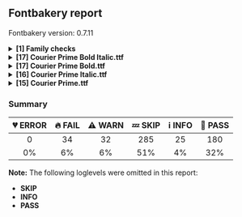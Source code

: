 ## Fontbakery report

Fontbakery version: 0.7.11

<details>
<summary><b>[1] Family checks</b></summary>
<details>
<summary>🔥 <b>FAIL:</b> Fonts have consistent underline thickness?</summary>

* [com.google.fonts/check/family/underline_thickness](https://font-bakery.readthedocs.io/en/latest/fontbakery/profiles/post.html#com.google.fonts/check/family/underline_thickness)
* 🔥 **FAIL** Thickness of the underline is not the same accross this family. In order to fix this, please make sure that the underlineThickness value is the same in the 'post' table of all of this family font files.
Detected underlineThickness values are:
	Courier Prime Bold Italic.ttf: 180
	Courier Prime Bold.ttf: 180
	Courier Prime Italic.ttf: 130
	Courier Prime.ttf: 130


</details>
<br>
</details>
<details>
<summary><b>[17] Courier Prime Bold Italic.ttf</b></summary>
<details>
<summary>🔥 <b>FAIL:</b> Checking file is named canonically.</summary>

* [com.google.fonts/check/canonical_filename](https://font-bakery.readthedocs.io/en/latest/fontbakery/profiles/googlefonts.html#com.google.fonts/check/canonical_filename)
* 🔥 **FAIL** Style name used in "Courier Prime Bold Italic.ttf" is not canonical. You should rebuild the font using any of the following style names: "Thin", "ExtraLight", "Light", "Regular", "Medium", "SemiBold", "Bold", "ExtraBold", "Black", "Thin Italic", "ExtraLight Italic", "Light Italic", "Italic", "Medium Italic", "SemiBold Italic", "Bold Italic", "ExtraBold Italic", "Black Italic". [code: bad-static-filename]

</details>
<details>
<summary>🔥 <b>FAIL:</b> Checking OS/2 fsType.</summary>

* [com.google.fonts/check/fstype](https://font-bakery.readthedocs.io/en/latest/fontbakery/profiles/googlefonts.html#com.google.fonts/check/fstype)
* 🔥 **FAIL** OS/2 fsType is a legacy DRM-related field.
In this font it is set to 8 meaning that:
The font may be embedded but must only be installed temporarily on other systems.

No such DRM restrictions can be enabled on the Google Fonts collection, so the fsType field must be set to zero (Installable Embedding) instead.
Fonts with this setting indicate that they may be embedded and permanently installed on the remote system by an application.

More detailed info is available at:
https://docs.microsoft.com/en-us/typography/opentype/spec/os2#fstype [code: drm]

</details>
<details>
<summary>🔥 <b>FAIL:</b> Check glyph coverage.</summary>

* [com.google.fonts/check/glyph_coverage](https://font-bakery.readthedocs.io/en/latest/fontbakery/profiles/googlefonts.html#com.google.fonts/check/glyph_coverage)
* 🔥 **FAIL** Missing required codepoints: 0x000D (CARRIAGE RETURN), 0x00B5 (MICRO SIGN) and 0x2215 (DIVISION SLASH) [code: missing-codepoints]

</details>
<details>
<summary>🔥 <b>FAIL:</b> Checking OS/2 usWeightClass.</summary>

* [com.google.fonts/check/usweightclass](https://font-bakery.readthedocs.io/en/latest/fontbakery/profiles/googlefonts.html#com.google.fonts/check/usweightclass)
* 🔥 **FAIL** OS/2 usWeightClass expected value for 'Regular' is 400 but this font has 700.
 GlyphsApp users should set a Custom Parameter for 'Axis Location' in each master to ensure that the information is accurately built into variable fonts. [code: bad-value]

</details>
<details>
<summary>🔥 <b>FAIL:</b> Copyright notices match canonical pattern in fonts</summary>

* [com.google.fonts/check/font_copyright](https://font-bakery.readthedocs.io/en/latest/fontbakery/profiles/googlefonts.html#com.google.fonts/check/font_copyright)
* 🔥 **FAIL** Name Table entry: Copyright notices should match a pattern similar to: "Copyright 2019 The Familyname Project Authors (git url)"
But instead we have got:
"Copyright (c) 2015 Quote-Unquote Apps." [code: bad-notice-format]
* 🔥 **FAIL** Name Table entry: Copyright notices should match a pattern similar to: "Copyright 2019 The Familyname Project Authors (git url)"
But instead we have got:
"Copyright (c) 2015 Quote-Unquote Apps." [code: bad-notice-format]

</details>
<details>
<summary>🔥 <b>FAIL:</b> Check name table: FONT_SUBFAMILY_NAME entries. </summary>

* [com.google.fonts/check/name/subfamilyname](https://font-bakery.readthedocs.io/en/latest/fontbakery/profiles/googlefonts.html#com.google.fonts/check/name/subfamilyname)
* 🔥 **FAIL** SUBFAMILY_NAME for Mac "Bold Italic" must be "Regular" [code: bad-familyname]
* 🔥 **FAIL** SUBFAMILY_NAME for Win "Bold Italic" must be "Regular" [code: bad-familyname]

</details>
<details>
<summary>🔥 <b>FAIL:</b> PPEM must be an integer on hinted fonts.</summary>

* [com.google.fonts/check/integer_ppem_if_hinted](https://font-bakery.readthedocs.io/en/latest/fontbakery/profiles/googlefonts.html#com.google.fonts/check/integer_ppem_if_hinted)
* 🔥 **FAIL** This is a hinted font, so it must have bit 3 set on the flags of the head table, so that PPEM values will be rounded into an integer value.

This can be accomplished by using the 'gftools fix-hinting' command.

# create virtualenvpython3 -m venv venv
# activate virtualenvsource venv/bin/activate
# install gftoolspip install git+https://www.github.com/googlefonts/tools [code: bad-flags]

</details>
<details>
<summary>🔥 <b>FAIL:</b> Checking OS/2 usWinAscent & usWinDescent.</summary>

* [com.google.fonts/check/family/win_ascent_and_descent](https://font-bakery.readthedocs.io/en/latest/fontbakery/profiles/universal.html#com.google.fonts/check/family/win_ascent_and_descent)
* 🔥 **FAIL** OS/2.usWinAscent value should be equal or greater than 1827, but got 1797 instead [code: ascent]

</details>
<details>
<summary>🔥 <b>FAIL:</b> Name table entries should not contain line-breaks.</summary>

* [com.google.fonts/check/name/line_breaks](https://font-bakery.readthedocs.io/en/latest/fontbakery/profiles/name.html#com.google.fonts/check/name/line_breaks)
* 🔥 **FAIL** Name entry LICENSE_DESCRIPTION on platform MACINTOSH contains a line-break. [code: line-break]
* 🔥 **FAIL** Name entry LICENSE_DESCRIPTION on platform WINDOWS contains a line-break. [code: line-break]

</details>
<details>
<summary>⚠ <b>WARN:</b> Checking OS/2 achVendID.</summary>

* [com.google.fonts/check/vendor_id](https://font-bakery.readthedocs.io/en/latest/fontbakery/profiles/googlefonts.html#com.google.fonts/check/vendor_id)
* ⚠ **WARN** OS/2 VendorID value 'QUQA' is not a known registered id. You should set it to your own 4 character code, and register that code with Microsoft at https://www.microsoft.com/typography/links/vendorlist.aspx [code: unknown]

</details>
<details>
<summary>⚠ <b>WARN:</b> Stricter unitsPerEm criteria for Google Fonts. </summary>

* [com.google.fonts/check/unitsperem_strict](https://font-bakery.readthedocs.io/en/latest/fontbakery/profiles/googlefonts.html#com.google.fonts/check/unitsperem_strict)
* ⚠ **WARN** Even though unitsPerEm (2048) in this font is reasonable. It is strongly advised to consider changing it to 2000, since it will likely improve the quality of Variable Fonts by avoiding excessive rounding of coordinates on interpolations. [code: legacy-value]

</details>
<details>
<summary>⚠ <b>WARN:</b> Check if each glyph has the recommended amount of contours.</summary>

* [com.google.fonts/check/contour_count](https://font-bakery.readthedocs.io/en/latest/fontbakery/profiles/googlefonts.html#com.google.fonts/check/contour_count)
* ⚠ **WARN** This check inspects the glyph outlines and detects the total number of contours in each of them. The expected values are infered from the typical ammounts of contours observed in a large collection of reference font families. The divergences listed below may simply indicate a significantly different design on some of your glyphs. On the other hand, some of these may flag actual bugs in the font such as glyphs mapped to an incorrect codepoint. Please consider reviewing the design and codepoint assignment of these to make sure they are correct.

The following glyphs do not have the recommended number of contours:

Glyph name: uni00AD	Contours detected: 0	Expected: 1
Glyph name: Dcroat	Contours detected: 3	Expected: 2
Glyph name: minute	Contours detected: 0	Expected: 1
Glyph name: second	Contours detected: 0	Expected: 2
Glyph name: summation	Contours detected: 3	Expected: 1 [code: contour-count]

</details>
<details>
<summary>⚠ <b>WARN:</b> Checking correctness of monospaced metadata.</summary>

* [com.google.fonts/check/monospace](https://font-bakery.readthedocs.io/en/latest/fontbakery/profiles/name.html#com.google.fonts/check/monospace)
* ⚠ **WARN** Font is monospaced but 5 glyphs (1.2165450121654502%) have a different width. You should check the widths of: ['fi', 'fl', 'uni00AD', 'minute', 'second'] [code: mono-outliers]

</details>
<details>
<summary>⚠ <b>WARN:</b> Name table strings must not contain the string 'Reserved Font Name'.</summary>

* [com.google.fonts/check/name/rfn](https://font-bakery.readthedocs.io/en/latest/fontbakery/profiles/name.html#com.google.fonts/check/name/rfn)
* ⚠ **WARN** Name table entry ("Copyright (c) 2015
Quote-Unquote Apps (http://quoteunquoteapps.com)
with Reserved Font Name Courier Prime.

This Font Software is licensed under the SIL Open Font License
Version 1.1. This license is copied below
and is also available with a FAQ at: http://scripts.sil.org/OFL


-----------------------------------------------------------
SIL OPEN FONT LICENSE Version 1.1 - 26 February 2007
-----------------------------------------------------------

PREAMBLE
The goals of the Open Font License (OFL) are to stimulate worldwide development of collaborative font projects
to support the font creation efforts of academic and linguistic communities
and to provide a free and open framework in which fonts may be shared and improved in partnership with others.

The OFL allows the licensed fonts to be used
studied
modified and redistributed freely as long as they are not sold by themselves. The fonts
including any derivative works
can be bundled
embedded
redistributed and/or sold with any software provided that any reserved names are not used by derivative works. The fonts and derivatives
however
cannot be released under any other type of license. The requirement for fonts to remain under this license does not apply to any document created using the fonts or their derivatives.

DEFINITIONS
"Font Software" refers to the set of files released by the Copyright Holder(s) under this license and clearly marked as such. This may include source files
build scripts and documentation.

"Reserved Font Name" refers to any names specified as such after the copyright statement(s).

"Original Version" refers to the collection of Font Software components as distributed by the Copyright Holder(s).

"Modified Version" refers to any derivative made by adding to
deleting
or substituting -- in part or in whole -- any of the components of the Original Version
by changing formats or by porting the Font Software to a new environment.

"Author" refers to any designer
engineer
programmer
technical writer or other person who contributed to the Font Software.

PERMISSION & CONDITIONS
Permission is hereby granted
free of charge
to any person obtaining a copy of the Font Software
to use
study
copy
merge
embed
modify
redistribute
and sell modified and unmodified copies of the Font Software
subject to the following conditions:

1) Neither the Font Software nor any of its individual components
in Original or Modified Versions
may be sold by itself.

2) Original or Modified Versions of the Font Software may be bundled
redistributed and/or sold with any software
provided that each copy contains the above copyright notice and this license. These can be included either as stand-alone text files
human-readable headers or in the appropriate machine-readable metadata fields within text or binary files as long as those fields can be easily viewed by the user.

3) No Modified Version of the Font Software may use the Reserved Font Name(s) unless explicit written permission is granted by the corresponding Copyright Holder. This restriction only applies to the primary font name as presented to the users.

4) The name(s) of the Copyright Holder(s) or the Author(s) of the Font Software shall not be used to promote
endorse or advertise any Modified Version
except to acknowledge the contribution(s) of the Copyright Holder(s) and the Author(s) or with their explicit written permission.

5) The Font Software
modified or unmodified
in part or in whole
must be distributed entirely under this license
and must not be distributed under any other license. The requirement for fonts to remain under this license does not apply to any document created using the Font Software.

TERMINATION
This license becomes null and void if any of the above conditions are not met.

DISCLAIMER
THE FONT SOFTWARE IS PROVIDED "AS IS"
WITHOUT WARRANTY OF ANY KIND
EXPRESS OR IMPLIED
INCLUDING BUT NOT LIMITED TO ANY WARRANTIES OF MERCHANTABILITY
FITNESS FOR A PARTICULAR PURPOSE AND NONINFRINGEMENT OF COPYRIGHT
PATENT
TRADEMARK
OR OTHER RIGHT. IN NO EVENT SHALL THE COPYRIGHT HOLDER BE LIABLE FOR ANY CLAIM
DAMAGES OR OTHER LIABILITY
INCLUDING ANY GENERAL
SPECIAL
INDIRECT
INCIDENTAL
OR CONSEQUENTIAL DAMAGES
WHETHER IN AN ACTION OF CONTRACT
TORT OR OTHERWISE
ARISING FROM
OUT OF THE USE OR INABILITY TO USE THE FONT SOFTWARE OR FROM OTHER DEALINGS IN THE FONT SOFTWARE.") contains "Reserved Font Name". This is an error except in a few specific rare cases. [code: rfn]
* ⚠ **WARN** Name table entry ("Copyright (c) 2015
Quote-Unquote Apps (http://quoteunquoteapps.com)
with Reserved Font Name Courier Prime.

This Font Software is licensed under the SIL Open Font License
Version 1.1. This license is copied below
and is also available with a FAQ at: http://scripts.sil.org/OFL


-----------------------------------------------------------
SIL OPEN FONT LICENSE Version 1.1 - 26 February 2007
-----------------------------------------------------------

PREAMBLE
The goals of the Open Font License (OFL) are to stimulate worldwide development of collaborative font projects
to support the font creation efforts of academic and linguistic communities
and to provide a free and open framework in which fonts may be shared and improved in partnership with others.

The OFL allows the licensed fonts to be used
studied
modified and redistributed freely as long as they are not sold by themselves. The fonts
including any derivative works
can be bundled
embedded
redistributed and/or sold with any software provided that any reserved names are not used by derivative works. The fonts and derivatives
however
cannot be released under any other type of license. The requirement for fonts to remain under this license does not apply to any document created using the fonts or their derivatives.

DEFINITIONS
"Font Software" refers to the set of files released by the Copyright Holder(s) under this license and clearly marked as such. This may include source files
build scripts and documentation.

"Reserved Font Name" refers to any names specified as such after the copyright statement(s).

"Original Version" refers to the collection of Font Software components as distributed by the Copyright Holder(s).

"Modified Version" refers to any derivative made by adding to
deleting
or substituting -- in part or in whole -- any of the components of the Original Version
by changing formats or by porting the Font Software to a new environment.

"Author" refers to any designer
engineer
programmer
technical writer or other person who contributed to the Font Software.

PERMISSION & CONDITIONS
Permission is hereby granted
free of charge
to any person obtaining a copy of the Font Software
to use
study
copy
merge
embed
modify
redistribute
and sell modified and unmodified copies of the Font Software
subject to the following conditions:

1) Neither the Font Software nor any of its individual components
in Original or Modified Versions
may be sold by itself.

2) Original or Modified Versions of the Font Software may be bundled
redistributed and/or sold with any software
provided that each copy contains the above copyright notice and this license. These can be included either as stand-alone text files
human-readable headers or in the appropriate machine-readable metadata fields within text or binary files as long as those fields can be easily viewed by the user.

3) No Modified Version of the Font Software may use the Reserved Font Name(s) unless explicit written permission is granted by the corresponding Copyright Holder. This restriction only applies to the primary font name as presented to the users.

4) The name(s) of the Copyright Holder(s) or the Author(s) of the Font Software shall not be used to promote
endorse or advertise any Modified Version
except to acknowledge the contribution(s) of the Copyright Holder(s) and the Author(s) or with their explicit written permission.

5) The Font Software
modified or unmodified
in part or in whole
must be distributed entirely under this license
and must not be distributed under any other license. The requirement for fonts to remain under this license does not apply to any document created using the Font Software.

TERMINATION
This license becomes null and void if any of the above conditions are not met.

DISCLAIMER
THE FONT SOFTWARE IS PROVIDED "AS IS"
WITHOUT WARRANTY OF ANY KIND
EXPRESS OR IMPLIED
INCLUDING BUT NOT LIMITED TO ANY WARRANTIES OF MERCHANTABILITY
FITNESS FOR A PARTICULAR PURPOSE AND NONINFRINGEMENT OF COPYRIGHT
PATENT
TRADEMARK
OR OTHER RIGHT. IN NO EVENT SHALL THE COPYRIGHT HOLDER BE LIABLE FOR ANY CLAIM
DAMAGES OR OTHER LIABILITY
INCLUDING ANY GENERAL
SPECIAL
INDIRECT
INCIDENTAL
OR CONSEQUENTIAL DAMAGES
WHETHER IN AN ACTION OF CONTRACT
TORT OR OTHERWISE
ARISING FROM
OUT OF THE USE OR INABILITY TO USE THE FONT SOFTWARE OR FROM OTHER DEALINGS IN THE FONT SOFTWARE.") contains "Reserved Font Name". This is an error except in a few specific rare cases. [code: rfn]

</details>
<details>
<summary>⚠ <b>WARN:</b> Checking Vertical Metric Linegaps.</summary>

* [com.google.fonts/check/linegaps](https://font-bakery.readthedocs.io/en/latest/fontbakery/profiles/hhea.html#com.google.fonts/check/linegaps)
* ⚠ **WARN** OS/2 sTypoLineGap is not equal to 0. [code: OS/2]

</details>
<details>
<summary>⚠ <b>WARN:</b> Monospace font has hhea.advanceWidthMax equal to each glyph's advanceWidth?</summary>

* [com.google.fonts/check/monospace_max_advancewidth](https://font-bakery.readthedocs.io/en/latest/fontbakery/profiles/hhea.html#com.google.fonts/check/monospace_max_advancewidth)
* ⚠ **WARN** This seems to be a monospaced font, so advanceWidth value should be the same across all glyphs, but 99.27% of them have a different value: space, A, Aacute, Abreve, Acircumflex, Adieresis, Agrave, Amacron, Aogonek, Aring and 398 more. [code: should-be-monospaced]
* ⚠ **WARN** Double-width and/or zero-width glyphs were detected. These glyphs should be set to the same width as all others and then add GPOS single pos lookups that zeros/doubles the widths as needed: uni00AD [code: variable-monospaced]

</details>
<details>
<summary>⚠ <b>WARN:</b> Does GPOS table have kerning information?</summary>

* [com.google.fonts/check/gpos_kerning_info](https://font-bakery.readthedocs.io/en/latest/fontbakery/profiles/gpos.html#com.google.fonts/check/gpos_kerning_info)
* ⚠ **WARN** GPOS table lacks kerning information. [code: lacks-kern-info]

</details>
<br>
</details>
<details>
<summary><b>[17] Courier Prime Bold.ttf</b></summary>
<details>
<summary>🔥 <b>FAIL:</b> Checking file is named canonically.</summary>

* [com.google.fonts/check/canonical_filename](https://font-bakery.readthedocs.io/en/latest/fontbakery/profiles/googlefonts.html#com.google.fonts/check/canonical_filename)
* 🔥 **FAIL** Style name used in "Courier Prime Bold.ttf" is not canonical. You should rebuild the font using any of the following style names: "Thin", "ExtraLight", "Light", "Regular", "Medium", "SemiBold", "Bold", "ExtraBold", "Black", "Thin Italic", "ExtraLight Italic", "Light Italic", "Italic", "Medium Italic", "SemiBold Italic", "Bold Italic", "ExtraBold Italic", "Black Italic". [code: bad-static-filename]

</details>
<details>
<summary>🔥 <b>FAIL:</b> Checking OS/2 fsType.</summary>

* [com.google.fonts/check/fstype](https://font-bakery.readthedocs.io/en/latest/fontbakery/profiles/googlefonts.html#com.google.fonts/check/fstype)
* 🔥 **FAIL** OS/2 fsType is a legacy DRM-related field.
In this font it is set to 8 meaning that:
The font may be embedded but must only be installed temporarily on other systems.

No such DRM restrictions can be enabled on the Google Fonts collection, so the fsType field must be set to zero (Installable Embedding) instead.
Fonts with this setting indicate that they may be embedded and permanently installed on the remote system by an application.

More detailed info is available at:
https://docs.microsoft.com/en-us/typography/opentype/spec/os2#fstype [code: drm]

</details>
<details>
<summary>🔥 <b>FAIL:</b> Check glyph coverage.</summary>

* [com.google.fonts/check/glyph_coverage](https://font-bakery.readthedocs.io/en/latest/fontbakery/profiles/googlefonts.html#com.google.fonts/check/glyph_coverage)
* 🔥 **FAIL** Missing required codepoints: 0x000D (CARRIAGE RETURN), 0x00B5 (MICRO SIGN) and 0x2215 (DIVISION SLASH) [code: missing-codepoints]

</details>
<details>
<summary>🔥 <b>FAIL:</b> Checking OS/2 usWeightClass.</summary>

* [com.google.fonts/check/usweightclass](https://font-bakery.readthedocs.io/en/latest/fontbakery/profiles/googlefonts.html#com.google.fonts/check/usweightclass)
* 🔥 **FAIL** OS/2 usWeightClass expected value for 'Regular' is 400 but this font has 700.
 GlyphsApp users should set a Custom Parameter for 'Axis Location' in each master to ensure that the information is accurately built into variable fonts. [code: bad-value]

</details>
<details>
<summary>🔥 <b>FAIL:</b> Copyright notices match canonical pattern in fonts</summary>

* [com.google.fonts/check/font_copyright](https://font-bakery.readthedocs.io/en/latest/fontbakery/profiles/googlefonts.html#com.google.fonts/check/font_copyright)
* 🔥 **FAIL** Name Table entry: Copyright notices should match a pattern similar to: "Copyright 2019 The Familyname Project Authors (git url)"
But instead we have got:
"Copyright (c) 2015 Quote-Unquote Apps." [code: bad-notice-format]
* 🔥 **FAIL** Name Table entry: Copyright notices should match a pattern similar to: "Copyright 2019 The Familyname Project Authors (git url)"
But instead we have got:
"Copyright (c) 2015 Quote-Unquote Apps." [code: bad-notice-format]

</details>
<details>
<summary>🔥 <b>FAIL:</b> Check name table: FONT_SUBFAMILY_NAME entries. </summary>

* [com.google.fonts/check/name/subfamilyname](https://font-bakery.readthedocs.io/en/latest/fontbakery/profiles/googlefonts.html#com.google.fonts/check/name/subfamilyname)
* 🔥 **FAIL** SUBFAMILY_NAME for Mac "Bold" must be "Regular" [code: bad-familyname]
* 🔥 **FAIL** SUBFAMILY_NAME for Win "Bold" must be "Regular" [code: bad-familyname]

</details>
<details>
<summary>🔥 <b>FAIL:</b> PPEM must be an integer on hinted fonts.</summary>

* [com.google.fonts/check/integer_ppem_if_hinted](https://font-bakery.readthedocs.io/en/latest/fontbakery/profiles/googlefonts.html#com.google.fonts/check/integer_ppem_if_hinted)
* 🔥 **FAIL** This is a hinted font, so it must have bit 3 set on the flags of the head table, so that PPEM values will be rounded into an integer value.

This can be accomplished by using the 'gftools fix-hinting' command.

# create virtualenvpython3 -m venv venv
# activate virtualenvsource venv/bin/activate
# install gftoolspip install git+https://www.github.com/googlefonts/tools [code: bad-flags]

</details>
<details>
<summary>🔥 <b>FAIL:</b> Checking OS/2 usWinAscent & usWinDescent.</summary>

* [com.google.fonts/check/family/win_ascent_and_descent](https://font-bakery.readthedocs.io/en/latest/fontbakery/profiles/universal.html#com.google.fonts/check/family/win_ascent_and_descent)
* 🔥 **FAIL** OS/2.usWinAscent value should be equal or greater than 1827, but got 1797 instead [code: ascent]

</details>
<details>
<summary>🔥 <b>FAIL:</b> Name table entries should not contain line-breaks.</summary>

* [com.google.fonts/check/name/line_breaks](https://font-bakery.readthedocs.io/en/latest/fontbakery/profiles/name.html#com.google.fonts/check/name/line_breaks)
* 🔥 **FAIL** Name entry LICENSE_DESCRIPTION on platform MACINTOSH contains a line-break. [code: line-break]
* 🔥 **FAIL** Name entry LICENSE_DESCRIPTION on platform WINDOWS contains a line-break. [code: line-break]

</details>
<details>
<summary>⚠ <b>WARN:</b> Checking OS/2 achVendID.</summary>

* [com.google.fonts/check/vendor_id](https://font-bakery.readthedocs.io/en/latest/fontbakery/profiles/googlefonts.html#com.google.fonts/check/vendor_id)
* ⚠ **WARN** OS/2 VendorID value 'QUQA' is not a known registered id. You should set it to your own 4 character code, and register that code with Microsoft at https://www.microsoft.com/typography/links/vendorlist.aspx [code: unknown]

</details>
<details>
<summary>⚠ <b>WARN:</b> Stricter unitsPerEm criteria for Google Fonts. </summary>

* [com.google.fonts/check/unitsperem_strict](https://font-bakery.readthedocs.io/en/latest/fontbakery/profiles/googlefonts.html#com.google.fonts/check/unitsperem_strict)
* ⚠ **WARN** Even though unitsPerEm (2048) in this font is reasonable. It is strongly advised to consider changing it to 2000, since it will likely improve the quality of Variable Fonts by avoiding excessive rounding of coordinates on interpolations. [code: legacy-value]

</details>
<details>
<summary>⚠ <b>WARN:</b> Check if each glyph has the recommended amount of contours.</summary>

* [com.google.fonts/check/contour_count](https://font-bakery.readthedocs.io/en/latest/fontbakery/profiles/googlefonts.html#com.google.fonts/check/contour_count)
* ⚠ **WARN** This check inspects the glyph outlines and detects the total number of contours in each of them. The expected values are infered from the typical ammounts of contours observed in a large collection of reference font families. The divergences listed below may simply indicate a significantly different design on some of your glyphs. On the other hand, some of these may flag actual bugs in the font such as glyphs mapped to an incorrect codepoint. Please consider reviewing the design and codepoint assignment of these to make sure they are correct.

The following glyphs do not have the recommended number of contours:

Glyph name: uni00AD	Contours detected: 0	Expected: 1
Glyph name: Dcroat	Contours detected: 3	Expected: 2
Glyph name: summation	Contours detected: 3	Expected: 1 [code: contour-count]

</details>
<details>
<summary>⚠ <b>WARN:</b> Checking correctness of monospaced metadata.</summary>

* [com.google.fonts/check/monospace](https://font-bakery.readthedocs.io/en/latest/fontbakery/profiles/name.html#com.google.fonts/check/monospace)
* ⚠ **WARN** Font is monospaced but 3 glyphs (0.7299270072992701%) have a different width. You should check the widths of: ['fi', 'fl', 'uni00AD'] [code: mono-outliers]

</details>
<details>
<summary>⚠ <b>WARN:</b> Name table strings must not contain the string 'Reserved Font Name'.</summary>

* [com.google.fonts/check/name/rfn](https://font-bakery.readthedocs.io/en/latest/fontbakery/profiles/name.html#com.google.fonts/check/name/rfn)
* ⚠ **WARN** Name table entry ("Copyright (c) 2015
Quote-Unquote Apps (http://quoteunquoteapps.com)
with Reserved Font Name Courier Prime.

This Font Software is licensed under the SIL Open Font License
Version 1.1. This license is copied below
and is also available with a FAQ at: http://scripts.sil.org/OFL


-----------------------------------------------------------
SIL OPEN FONT LICENSE Version 1.1 - 26 February 2007
-----------------------------------------------------------

PREAMBLE
The goals of the Open Font License (OFL) are to stimulate worldwide development of collaborative font projects
to support the font creation efforts of academic and linguistic communities
and to provide a free and open framework in which fonts may be shared and improved in partnership with others.

The OFL allows the licensed fonts to be used
studied
modified and redistributed freely as long as they are not sold by themselves. The fonts
including any derivative works
can be bundled
embedded
redistributed and/or sold with any software provided that any reserved names are not used by derivative works. The fonts and derivatives
however
cannot be released under any other type of license. The requirement for fonts to remain under this license does not apply to any document created using the fonts or their derivatives.

DEFINITIONS
"Font Software" refers to the set of files released by the Copyright Holder(s) under this license and clearly marked as such. This may include source files
build scripts and documentation.

"Reserved Font Name" refers to any names specified as such after the copyright statement(s).

"Original Version" refers to the collection of Font Software components as distributed by the Copyright Holder(s).

"Modified Version" refers to any derivative made by adding to
deleting
or substituting -- in part or in whole -- any of the components of the Original Version
by changing formats or by porting the Font Software to a new environment.

"Author" refers to any designer
engineer
programmer
technical writer or other person who contributed to the Font Software.

PERMISSION & CONDITIONS
Permission is hereby granted
free of charge
to any person obtaining a copy of the Font Software
to use
study
copy
merge
embed
modify
redistribute
and sell modified and unmodified copies of the Font Software
subject to the following conditions:

1) Neither the Font Software nor any of its individual components
in Original or Modified Versions
may be sold by itself.

2) Original or Modified Versions of the Font Software may be bundled
redistributed and/or sold with any software
provided that each copy contains the above copyright notice and this license. These can be included either as stand-alone text files
human-readable headers or in the appropriate machine-readable metadata fields within text or binary files as long as those fields can be easily viewed by the user.

3) No Modified Version of the Font Software may use the Reserved Font Name(s) unless explicit written permission is granted by the corresponding Copyright Holder. This restriction only applies to the primary font name as presented to the users.

4) The name(s) of the Copyright Holder(s) or the Author(s) of the Font Software shall not be used to promote
endorse or advertise any Modified Version
except to acknowledge the contribution(s) of the Copyright Holder(s) and the Author(s) or with their explicit written permission.

5) The Font Software
modified or unmodified
in part or in whole
must be distributed entirely under this license
and must not be distributed under any other license. The requirement for fonts to remain under this license does not apply to any document created using the Font Software.

TERMINATION
This license becomes null and void if any of the above conditions are not met.

DISCLAIMER
THE FONT SOFTWARE IS PROVIDED "AS IS"
WITHOUT WARRANTY OF ANY KIND
EXPRESS OR IMPLIED
INCLUDING BUT NOT LIMITED TO ANY WARRANTIES OF MERCHANTABILITY
FITNESS FOR A PARTICULAR PURPOSE AND NONINFRINGEMENT OF COPYRIGHT
PATENT
TRADEMARK
OR OTHER RIGHT. IN NO EVENT SHALL THE COPYRIGHT HOLDER BE LIABLE FOR ANY CLAIM
DAMAGES OR OTHER LIABILITY
INCLUDING ANY GENERAL
SPECIAL
INDIRECT
INCIDENTAL
OR CONSEQUENTIAL DAMAGES
WHETHER IN AN ACTION OF CONTRACT
TORT OR OTHERWISE
ARISING FROM
OUT OF THE USE OR INABILITY TO USE THE FONT SOFTWARE OR FROM OTHER DEALINGS IN THE FONT SOFTWARE.") contains "Reserved Font Name". This is an error except in a few specific rare cases. [code: rfn]
* ⚠ **WARN** Name table entry ("Copyright (c) 2015
Quote-Unquote Apps (http://quoteunquoteapps.com)
with Reserved Font Name Courier Prime.

This Font Software is licensed under the SIL Open Font License
Version 1.1. This license is copied below
and is also available with a FAQ at: http://scripts.sil.org/OFL


-----------------------------------------------------------
SIL OPEN FONT LICENSE Version 1.1 - 26 February 2007
-----------------------------------------------------------

PREAMBLE
The goals of the Open Font License (OFL) are to stimulate worldwide development of collaborative font projects
to support the font creation efforts of academic and linguistic communities
and to provide a free and open framework in which fonts may be shared and improved in partnership with others.

The OFL allows the licensed fonts to be used
studied
modified and redistributed freely as long as they are not sold by themselves. The fonts
including any derivative works
can be bundled
embedded
redistributed and/or sold with any software provided that any reserved names are not used by derivative works. The fonts and derivatives
however
cannot be released under any other type of license. The requirement for fonts to remain under this license does not apply to any document created using the fonts or their derivatives.

DEFINITIONS
"Font Software" refers to the set of files released by the Copyright Holder(s) under this license and clearly marked as such. This may include source files
build scripts and documentation.

"Reserved Font Name" refers to any names specified as such after the copyright statement(s).

"Original Version" refers to the collection of Font Software components as distributed by the Copyright Holder(s).

"Modified Version" refers to any derivative made by adding to
deleting
or substituting -- in part or in whole -- any of the components of the Original Version
by changing formats or by porting the Font Software to a new environment.

"Author" refers to any designer
engineer
programmer
technical writer or other person who contributed to the Font Software.

PERMISSION & CONDITIONS
Permission is hereby granted
free of charge
to any person obtaining a copy of the Font Software
to use
study
copy
merge
embed
modify
redistribute
and sell modified and unmodified copies of the Font Software
subject to the following conditions:

1) Neither the Font Software nor any of its individual components
in Original or Modified Versions
may be sold by itself.

2) Original or Modified Versions of the Font Software may be bundled
redistributed and/or sold with any software
provided that each copy contains the above copyright notice and this license. These can be included either as stand-alone text files
human-readable headers or in the appropriate machine-readable metadata fields within text or binary files as long as those fields can be easily viewed by the user.

3) No Modified Version of the Font Software may use the Reserved Font Name(s) unless explicit written permission is granted by the corresponding Copyright Holder. This restriction only applies to the primary font name as presented to the users.

4) The name(s) of the Copyright Holder(s) or the Author(s) of the Font Software shall not be used to promote
endorse or advertise any Modified Version
except to acknowledge the contribution(s) of the Copyright Holder(s) and the Author(s) or with their explicit written permission.

5) The Font Software
modified or unmodified
in part or in whole
must be distributed entirely under this license
and must not be distributed under any other license. The requirement for fonts to remain under this license does not apply to any document created using the Font Software.

TERMINATION
This license becomes null and void if any of the above conditions are not met.

DISCLAIMER
THE FONT SOFTWARE IS PROVIDED "AS IS"
WITHOUT WARRANTY OF ANY KIND
EXPRESS OR IMPLIED
INCLUDING BUT NOT LIMITED TO ANY WARRANTIES OF MERCHANTABILITY
FITNESS FOR A PARTICULAR PURPOSE AND NONINFRINGEMENT OF COPYRIGHT
PATENT
TRADEMARK
OR OTHER RIGHT. IN NO EVENT SHALL THE COPYRIGHT HOLDER BE LIABLE FOR ANY CLAIM
DAMAGES OR OTHER LIABILITY
INCLUDING ANY GENERAL
SPECIAL
INDIRECT
INCIDENTAL
OR CONSEQUENTIAL DAMAGES
WHETHER IN AN ACTION OF CONTRACT
TORT OR OTHERWISE
ARISING FROM
OUT OF THE USE OR INABILITY TO USE THE FONT SOFTWARE OR FROM OTHER DEALINGS IN THE FONT SOFTWARE.") contains "Reserved Font Name". This is an error except in a few specific rare cases. [code: rfn]

</details>
<details>
<summary>⚠ <b>WARN:</b> Checking Vertical Metric Linegaps.</summary>

* [com.google.fonts/check/linegaps](https://font-bakery.readthedocs.io/en/latest/fontbakery/profiles/hhea.html#com.google.fonts/check/linegaps)
* ⚠ **WARN** OS/2 sTypoLineGap is not equal to 0. [code: OS/2]

</details>
<details>
<summary>⚠ <b>WARN:</b> Monospace font has hhea.advanceWidthMax equal to each glyph's advanceWidth?</summary>

* [com.google.fonts/check/monospace_max_advancewidth](https://font-bakery.readthedocs.io/en/latest/fontbakery/profiles/hhea.html#com.google.fonts/check/monospace_max_advancewidth)
* ⚠ **WARN** This seems to be a monospaced font, so advanceWidth value should be the same across all glyphs, but 99.27% of them have a different value: space, A, Aacute, Abreve, Acircumflex, Adieresis, Agrave, Amacron, Aogonek, Aring and 398 more. [code: should-be-monospaced]
* ⚠ **WARN** Double-width and/or zero-width glyphs were detected. These glyphs should be set to the same width as all others and then add GPOS single pos lookups that zeros/doubles the widths as needed: uni00AD [code: variable-monospaced]

</details>
<details>
<summary>⚠ <b>WARN:</b> Does GPOS table have kerning information?</summary>

* [com.google.fonts/check/gpos_kerning_info](https://font-bakery.readthedocs.io/en/latest/fontbakery/profiles/gpos.html#com.google.fonts/check/gpos_kerning_info)
* ⚠ **WARN** GPOS table lacks kerning information. [code: lacks-kern-info]

</details>
<br>
</details>
<details>
<summary><b>[16] Courier Prime Italic.ttf</b></summary>
<details>
<summary>🔥 <b>FAIL:</b> Checking file is named canonically.</summary>

* [com.google.fonts/check/canonical_filename](https://font-bakery.readthedocs.io/en/latest/fontbakery/profiles/googlefonts.html#com.google.fonts/check/canonical_filename)
* 🔥 **FAIL** Style name used in "Courier Prime Italic.ttf" is not canonical. You should rebuild the font using any of the following style names: "Thin", "ExtraLight", "Light", "Regular", "Medium", "SemiBold", "Bold", "ExtraBold", "Black", "Thin Italic", "ExtraLight Italic", "Light Italic", "Italic", "Medium Italic", "SemiBold Italic", "Bold Italic", "ExtraBold Italic", "Black Italic". [code: bad-static-filename]

</details>
<details>
<summary>🔥 <b>FAIL:</b> Checking OS/2 fsType.</summary>

* [com.google.fonts/check/fstype](https://font-bakery.readthedocs.io/en/latest/fontbakery/profiles/googlefonts.html#com.google.fonts/check/fstype)
* 🔥 **FAIL** OS/2 fsType is a legacy DRM-related field.
In this font it is set to 8 meaning that:
The font may be embedded but must only be installed temporarily on other systems.

No such DRM restrictions can be enabled on the Google Fonts collection, so the fsType field must be set to zero (Installable Embedding) instead.
Fonts with this setting indicate that they may be embedded and permanently installed on the remote system by an application.

More detailed info is available at:
https://docs.microsoft.com/en-us/typography/opentype/spec/os2#fstype [code: drm]

</details>
<details>
<summary>🔥 <b>FAIL:</b> Check glyph coverage.</summary>

* [com.google.fonts/check/glyph_coverage](https://font-bakery.readthedocs.io/en/latest/fontbakery/profiles/googlefonts.html#com.google.fonts/check/glyph_coverage)
* 🔥 **FAIL** Missing required codepoints: 0x000D (CARRIAGE RETURN), 0x00B5 (MICRO SIGN) and 0x2215 (DIVISION SLASH) [code: missing-codepoints]

</details>
<details>
<summary>🔥 <b>FAIL:</b> Copyright notices match canonical pattern in fonts</summary>

* [com.google.fonts/check/font_copyright](https://font-bakery.readthedocs.io/en/latest/fontbakery/profiles/googlefonts.html#com.google.fonts/check/font_copyright)
* 🔥 **FAIL** Name Table entry: Copyright notices should match a pattern similar to: "Copyright 2019 The Familyname Project Authors (git url)"
But instead we have got:
"Copyright (c) 2015 Quote-Unquote Apps." [code: bad-notice-format]
* 🔥 **FAIL** Name Table entry: Copyright notices should match a pattern similar to: "Copyright 2019 The Familyname Project Authors (git url)"
But instead we have got:
"Copyright (c) 2015 Quote-Unquote Apps." [code: bad-notice-format]

</details>
<details>
<summary>🔥 <b>FAIL:</b> Check name table: FONT_SUBFAMILY_NAME entries. </summary>

* [com.google.fonts/check/name/subfamilyname](https://font-bakery.readthedocs.io/en/latest/fontbakery/profiles/googlefonts.html#com.google.fonts/check/name/subfamilyname)
* 🔥 **FAIL** SUBFAMILY_NAME for Mac "Italic" must be "Regular" [code: bad-familyname]
* 🔥 **FAIL** SUBFAMILY_NAME for Win "Italic" must be "Regular" [code: bad-familyname]

</details>
<details>
<summary>🔥 <b>FAIL:</b> PPEM must be an integer on hinted fonts.</summary>

* [com.google.fonts/check/integer_ppem_if_hinted](https://font-bakery.readthedocs.io/en/latest/fontbakery/profiles/googlefonts.html#com.google.fonts/check/integer_ppem_if_hinted)
* 🔥 **FAIL** This is a hinted font, so it must have bit 3 set on the flags of the head table, so that PPEM values will be rounded into an integer value.

This can be accomplished by using the 'gftools fix-hinting' command.

# create virtualenvpython3 -m venv venv
# activate virtualenvsource venv/bin/activate
# install gftoolspip install git+https://www.github.com/googlefonts/tools [code: bad-flags]

</details>
<details>
<summary>🔥 <b>FAIL:</b> Checking OS/2 usWinAscent & usWinDescent.</summary>

* [com.google.fonts/check/family/win_ascent_and_descent](https://font-bakery.readthedocs.io/en/latest/fontbakery/profiles/universal.html#com.google.fonts/check/family/win_ascent_and_descent)
* 🔥 **FAIL** OS/2.usWinAscent value should be equal or greater than 1827, but got 1797 instead [code: ascent]

</details>
<details>
<summary>🔥 <b>FAIL:</b> Name table entries should not contain line-breaks.</summary>

* [com.google.fonts/check/name/line_breaks](https://font-bakery.readthedocs.io/en/latest/fontbakery/profiles/name.html#com.google.fonts/check/name/line_breaks)
* 🔥 **FAIL** Name entry LICENSE_DESCRIPTION on platform MACINTOSH contains a line-break. [code: line-break]
* 🔥 **FAIL** Name entry LICENSE_DESCRIPTION on platform WINDOWS contains a line-break. [code: line-break]

</details>
<details>
<summary>⚠ <b>WARN:</b> Checking OS/2 achVendID.</summary>

* [com.google.fonts/check/vendor_id](https://font-bakery.readthedocs.io/en/latest/fontbakery/profiles/googlefonts.html#com.google.fonts/check/vendor_id)
* ⚠ **WARN** OS/2 VendorID value 'QUQA' is not a known registered id. You should set it to your own 4 character code, and register that code with Microsoft at https://www.microsoft.com/typography/links/vendorlist.aspx [code: unknown]

</details>
<details>
<summary>⚠ <b>WARN:</b> Stricter unitsPerEm criteria for Google Fonts. </summary>

* [com.google.fonts/check/unitsperem_strict](https://font-bakery.readthedocs.io/en/latest/fontbakery/profiles/googlefonts.html#com.google.fonts/check/unitsperem_strict)
* ⚠ **WARN** Even though unitsPerEm (2048) in this font is reasonable. It is strongly advised to consider changing it to 2000, since it will likely improve the quality of Variable Fonts by avoiding excessive rounding of coordinates on interpolations. [code: legacy-value]

</details>
<details>
<summary>⚠ <b>WARN:</b> Check if each glyph has the recommended amount of contours.</summary>

* [com.google.fonts/check/contour_count](https://font-bakery.readthedocs.io/en/latest/fontbakery/profiles/googlefonts.html#com.google.fonts/check/contour_count)
* ⚠ **WARN** This check inspects the glyph outlines and detects the total number of contours in each of them. The expected values are infered from the typical ammounts of contours observed in a large collection of reference font families. The divergences listed below may simply indicate a significantly different design on some of your glyphs. On the other hand, some of these may flag actual bugs in the font such as glyphs mapped to an incorrect codepoint. Please consider reviewing the design and codepoint assignment of these to make sure they are correct.

The following glyphs do not have the recommended number of contours:

Glyph name: uni00AD	Contours detected: 0	Expected: 1
Glyph name: Dcroat	Contours detected: 3	Expected: 2
Glyph name: minute	Contours detected: 0	Expected: 1
Glyph name: second	Contours detected: 0	Expected: 2
Glyph name: summation	Contours detected: 3	Expected: 1 [code: contour-count]

</details>
<details>
<summary>⚠ <b>WARN:</b> Checking correctness of monospaced metadata.</summary>

* [com.google.fonts/check/monospace](https://font-bakery.readthedocs.io/en/latest/fontbakery/profiles/name.html#com.google.fonts/check/monospace)
* ⚠ **WARN** Font is monospaced but 5 glyphs (1.2165450121654502%) have a different width. You should check the widths of: ['fi', 'fl', 'uni00AD', 'minute', 'second'] [code: mono-outliers]

</details>
<details>
<summary>⚠ <b>WARN:</b> Name table strings must not contain the string 'Reserved Font Name'.</summary>

* [com.google.fonts/check/name/rfn](https://font-bakery.readthedocs.io/en/latest/fontbakery/profiles/name.html#com.google.fonts/check/name/rfn)
* ⚠ **WARN** Name table entry ("Copyright (c) 2015
Quote-Unquote Apps (http://quoteunquoteapps.com)
with Reserved Font Name Courier Prime.

This Font Software is licensed under the SIL Open Font License
Version 1.1. This license is copied below
and is also available with a FAQ at: http://scripts.sil.org/OFL


-----------------------------------------------------------
SIL OPEN FONT LICENSE Version 1.1 - 26 February 2007
-----------------------------------------------------------

PREAMBLE
The goals of the Open Font License (OFL) are to stimulate worldwide development of collaborative font projects
to support the font creation efforts of academic and linguistic communities
and to provide a free and open framework in which fonts may be shared and improved in partnership with others.

The OFL allows the licensed fonts to be used
studied
modified and redistributed freely as long as they are not sold by themselves. The fonts
including any derivative works
can be bundled
embedded
redistributed and/or sold with any software provided that any reserved names are not used by derivative works. The fonts and derivatives
however
cannot be released under any other type of license. The requirement for fonts to remain under this license does not apply to any document created using the fonts or their derivatives.

DEFINITIONS
"Font Software" refers to the set of files released by the Copyright Holder(s) under this license and clearly marked as such. This may include source files
build scripts and documentation.

"Reserved Font Name" refers to any names specified as such after the copyright statement(s).

"Original Version" refers to the collection of Font Software components as distributed by the Copyright Holder(s).

"Modified Version" refers to any derivative made by adding to
deleting
or substituting -- in part or in whole -- any of the components of the Original Version
by changing formats or by porting the Font Software to a new environment.

"Author" refers to any designer
engineer
programmer
technical writer or other person who contributed to the Font Software.

PERMISSION & CONDITIONS
Permission is hereby granted
free of charge
to any person obtaining a copy of the Font Software
to use
study
copy
merge
embed
modify
redistribute
and sell modified and unmodified copies of the Font Software
subject to the following conditions:

1) Neither the Font Software nor any of its individual components
in Original or Modified Versions
may be sold by itself.

2) Original or Modified Versions of the Font Software may be bundled
redistributed and/or sold with any software
provided that each copy contains the above copyright notice and this license. These can be included either as stand-alone text files
human-readable headers or in the appropriate machine-readable metadata fields within text or binary files as long as those fields can be easily viewed by the user.

3) No Modified Version of the Font Software may use the Reserved Font Name(s) unless explicit written permission is granted by the corresponding Copyright Holder. This restriction only applies to the primary font name as presented to the users.

4) The name(s) of the Copyright Holder(s) or the Author(s) of the Font Software shall not be used to promote
endorse or advertise any Modified Version
except to acknowledge the contribution(s) of the Copyright Holder(s) and the Author(s) or with their explicit written permission.

5) The Font Software
modified or unmodified
in part or in whole
must be distributed entirely under this license
and must not be distributed under any other license. The requirement for fonts to remain under this license does not apply to any document created using the Font Software.

TERMINATION
This license becomes null and void if any of the above conditions are not met.

DISCLAIMER
THE FONT SOFTWARE IS PROVIDED "AS IS"
WITHOUT WARRANTY OF ANY KIND
EXPRESS OR IMPLIED
INCLUDING BUT NOT LIMITED TO ANY WARRANTIES OF MERCHANTABILITY
FITNESS FOR A PARTICULAR PURPOSE AND NONINFRINGEMENT OF COPYRIGHT
PATENT
TRADEMARK
OR OTHER RIGHT. IN NO EVENT SHALL THE COPYRIGHT HOLDER BE LIABLE FOR ANY CLAIM
DAMAGES OR OTHER LIABILITY
INCLUDING ANY GENERAL
SPECIAL
INDIRECT
INCIDENTAL
OR CONSEQUENTIAL DAMAGES
WHETHER IN AN ACTION OF CONTRACT
TORT OR OTHERWISE
ARISING FROM
OUT OF THE USE OR INABILITY TO USE THE FONT SOFTWARE OR FROM OTHER DEALINGS IN THE FONT SOFTWARE.") contains "Reserved Font Name". This is an error except in a few specific rare cases. [code: rfn]
* ⚠ **WARN** Name table entry ("Copyright (c) 2015
Quote-Unquote Apps (http://quoteunquoteapps.com)
with Reserved Font Name Courier Prime.

This Font Software is licensed under the SIL Open Font License
Version 1.1. This license is copied below
and is also available with a FAQ at: http://scripts.sil.org/OFL


-----------------------------------------------------------
SIL OPEN FONT LICENSE Version 1.1 - 26 February 2007
-----------------------------------------------------------

PREAMBLE
The goals of the Open Font License (OFL) are to stimulate worldwide development of collaborative font projects
to support the font creation efforts of academic and linguistic communities
and to provide a free and open framework in which fonts may be shared and improved in partnership with others.

The OFL allows the licensed fonts to be used
studied
modified and redistributed freely as long as they are not sold by themselves. The fonts
including any derivative works
can be bundled
embedded
redistributed and/or sold with any software provided that any reserved names are not used by derivative works. The fonts and derivatives
however
cannot be released under any other type of license. The requirement for fonts to remain under this license does not apply to any document created using the fonts or their derivatives.

DEFINITIONS
"Font Software" refers to the set of files released by the Copyright Holder(s) under this license and clearly marked as such. This may include source files
build scripts and documentation.

"Reserved Font Name" refers to any names specified as such after the copyright statement(s).

"Original Version" refers to the collection of Font Software components as distributed by the Copyright Holder(s).

"Modified Version" refers to any derivative made by adding to
deleting
or substituting -- in part or in whole -- any of the components of the Original Version
by changing formats or by porting the Font Software to a new environment.

"Author" refers to any designer
engineer
programmer
technical writer or other person who contributed to the Font Software.

PERMISSION & CONDITIONS
Permission is hereby granted
free of charge
to any person obtaining a copy of the Font Software
to use
study
copy
merge
embed
modify
redistribute
and sell modified and unmodified copies of the Font Software
subject to the following conditions:

1) Neither the Font Software nor any of its individual components
in Original or Modified Versions
may be sold by itself.

2) Original or Modified Versions of the Font Software may be bundled
redistributed and/or sold with any software
provided that each copy contains the above copyright notice and this license. These can be included either as stand-alone text files
human-readable headers or in the appropriate machine-readable metadata fields within text or binary files as long as those fields can be easily viewed by the user.

3) No Modified Version of the Font Software may use the Reserved Font Name(s) unless explicit written permission is granted by the corresponding Copyright Holder. This restriction only applies to the primary font name as presented to the users.

4) The name(s) of the Copyright Holder(s) or the Author(s) of the Font Software shall not be used to promote
endorse or advertise any Modified Version
except to acknowledge the contribution(s) of the Copyright Holder(s) and the Author(s) or with their explicit written permission.

5) The Font Software
modified or unmodified
in part or in whole
must be distributed entirely under this license
and must not be distributed under any other license. The requirement for fonts to remain under this license does not apply to any document created using the Font Software.

TERMINATION
This license becomes null and void if any of the above conditions are not met.

DISCLAIMER
THE FONT SOFTWARE IS PROVIDED "AS IS"
WITHOUT WARRANTY OF ANY KIND
EXPRESS OR IMPLIED
INCLUDING BUT NOT LIMITED TO ANY WARRANTIES OF MERCHANTABILITY
FITNESS FOR A PARTICULAR PURPOSE AND NONINFRINGEMENT OF COPYRIGHT
PATENT
TRADEMARK
OR OTHER RIGHT. IN NO EVENT SHALL THE COPYRIGHT HOLDER BE LIABLE FOR ANY CLAIM
DAMAGES OR OTHER LIABILITY
INCLUDING ANY GENERAL
SPECIAL
INDIRECT
INCIDENTAL
OR CONSEQUENTIAL DAMAGES
WHETHER IN AN ACTION OF CONTRACT
TORT OR OTHERWISE
ARISING FROM
OUT OF THE USE OR INABILITY TO USE THE FONT SOFTWARE OR FROM OTHER DEALINGS IN THE FONT SOFTWARE.") contains "Reserved Font Name". This is an error except in a few specific rare cases. [code: rfn]

</details>
<details>
<summary>⚠ <b>WARN:</b> Checking Vertical Metric Linegaps.</summary>

* [com.google.fonts/check/linegaps](https://font-bakery.readthedocs.io/en/latest/fontbakery/profiles/hhea.html#com.google.fonts/check/linegaps)
* ⚠ **WARN** OS/2 sTypoLineGap is not equal to 0. [code: OS/2]

</details>
<details>
<summary>⚠ <b>WARN:</b> Monospace font has hhea.advanceWidthMax equal to each glyph's advanceWidth?</summary>

* [com.google.fonts/check/monospace_max_advancewidth](https://font-bakery.readthedocs.io/en/latest/fontbakery/profiles/hhea.html#com.google.fonts/check/monospace_max_advancewidth)
* ⚠ **WARN** This seems to be a monospaced font, so advanceWidth value should be the same across all glyphs, but 99.27% of them have a different value: space, A, Aacute, Abreve, Acircumflex, Adieresis, Agrave, Amacron, Aogonek, Aring and 398 more. [code: should-be-monospaced]
* ⚠ **WARN** Double-width and/or zero-width glyphs were detected. These glyphs should be set to the same width as all others and then add GPOS single pos lookups that zeros/doubles the widths as needed: uni00AD [code: variable-monospaced]

</details>
<details>
<summary>⚠ <b>WARN:</b> Does GPOS table have kerning information?</summary>

* [com.google.fonts/check/gpos_kerning_info](https://font-bakery.readthedocs.io/en/latest/fontbakery/profiles/gpos.html#com.google.fonts/check/gpos_kerning_info)
* ⚠ **WARN** GPOS table lacks kerning information. [code: lacks-kern-info]

</details>
<br>
</details>
<details>
<summary><b>[15] Courier Prime.ttf</b></summary>
<details>
<summary>🔥 <b>FAIL:</b> Checking file is named canonically.</summary>

* [com.google.fonts/check/canonical_filename](https://font-bakery.readthedocs.io/en/latest/fontbakery/profiles/googlefonts.html#com.google.fonts/check/canonical_filename)
* 🔥 **FAIL** Style name used in "Courier Prime.ttf" is not canonical. You should rebuild the font using any of the following style names: "Thin", "ExtraLight", "Light", "Regular", "Medium", "SemiBold", "Bold", "ExtraBold", "Black", "Thin Italic", "ExtraLight Italic", "Light Italic", "Italic", "Medium Italic", "SemiBold Italic", "Bold Italic", "ExtraBold Italic", "Black Italic". [code: bad-static-filename]

</details>
<details>
<summary>🔥 <b>FAIL:</b> Checking OS/2 fsType.</summary>

* [com.google.fonts/check/fstype](https://font-bakery.readthedocs.io/en/latest/fontbakery/profiles/googlefonts.html#com.google.fonts/check/fstype)
* 🔥 **FAIL** OS/2 fsType is a legacy DRM-related field.
In this font it is set to 8 meaning that:
The font may be embedded but must only be installed temporarily on other systems.

No such DRM restrictions can be enabled on the Google Fonts collection, so the fsType field must be set to zero (Installable Embedding) instead.
Fonts with this setting indicate that they may be embedded and permanently installed on the remote system by an application.

More detailed info is available at:
https://docs.microsoft.com/en-us/typography/opentype/spec/os2#fstype [code: drm]

</details>
<details>
<summary>🔥 <b>FAIL:</b> Check glyph coverage.</summary>

* [com.google.fonts/check/glyph_coverage](https://font-bakery.readthedocs.io/en/latest/fontbakery/profiles/googlefonts.html#com.google.fonts/check/glyph_coverage)
* 🔥 **FAIL** Missing required codepoints: 0x000D (CARRIAGE RETURN), 0x00B5 (MICRO SIGN) and 0x2215 (DIVISION SLASH) [code: missing-codepoints]

</details>
<details>
<summary>🔥 <b>FAIL:</b> Copyright notices match canonical pattern in fonts</summary>

* [com.google.fonts/check/font_copyright](https://font-bakery.readthedocs.io/en/latest/fontbakery/profiles/googlefonts.html#com.google.fonts/check/font_copyright)
* 🔥 **FAIL** Name Table entry: Copyright notices should match a pattern similar to: "Copyright 2019 The Familyname Project Authors (git url)"
But instead we have got:
"Copyright (c) 2015 Quote-Unquote Apps." [code: bad-notice-format]
* 🔥 **FAIL** Name Table entry: Copyright notices should match a pattern similar to: "Copyright 2019 The Familyname Project Authors (git url)"
But instead we have got:
"Copyright (c) 2015 Quote-Unquote Apps." [code: bad-notice-format]

</details>
<details>
<summary>🔥 <b>FAIL:</b> PPEM must be an integer on hinted fonts.</summary>

* [com.google.fonts/check/integer_ppem_if_hinted](https://font-bakery.readthedocs.io/en/latest/fontbakery/profiles/googlefonts.html#com.google.fonts/check/integer_ppem_if_hinted)
* 🔥 **FAIL** This is a hinted font, so it must have bit 3 set on the flags of the head table, so that PPEM values will be rounded into an integer value.

This can be accomplished by using the 'gftools fix-hinting' command.

# create virtualenvpython3 -m venv venv
# activate virtualenvsource venv/bin/activate
# install gftoolspip install git+https://www.github.com/googlefonts/tools [code: bad-flags]

</details>
<details>
<summary>🔥 <b>FAIL:</b> Checking OS/2 usWinAscent & usWinDescent.</summary>

* [com.google.fonts/check/family/win_ascent_and_descent](https://font-bakery.readthedocs.io/en/latest/fontbakery/profiles/universal.html#com.google.fonts/check/family/win_ascent_and_descent)
* 🔥 **FAIL** OS/2.usWinAscent value should be equal or greater than 1827, but got 1797 instead [code: ascent]

</details>
<details>
<summary>🔥 <b>FAIL:</b> Name table entries should not contain line-breaks.</summary>

* [com.google.fonts/check/name/line_breaks](https://font-bakery.readthedocs.io/en/latest/fontbakery/profiles/name.html#com.google.fonts/check/name/line_breaks)
* 🔥 **FAIL** Name entry LICENSE_DESCRIPTION on platform MACINTOSH contains a line-break. [code: line-break]
* 🔥 **FAIL** Name entry LICENSE_DESCRIPTION on platform WINDOWS contains a line-break. [code: line-break]

</details>
<details>
<summary>⚠ <b>WARN:</b> Checking OS/2 achVendID.</summary>

* [com.google.fonts/check/vendor_id](https://font-bakery.readthedocs.io/en/latest/fontbakery/profiles/googlefonts.html#com.google.fonts/check/vendor_id)
* ⚠ **WARN** OS/2 VendorID value 'QUQA' is not a known registered id. You should set it to your own 4 character code, and register that code with Microsoft at https://www.microsoft.com/typography/links/vendorlist.aspx [code: unknown]

</details>
<details>
<summary>⚠ <b>WARN:</b> Stricter unitsPerEm criteria for Google Fonts. </summary>

* [com.google.fonts/check/unitsperem_strict](https://font-bakery.readthedocs.io/en/latest/fontbakery/profiles/googlefonts.html#com.google.fonts/check/unitsperem_strict)
* ⚠ **WARN** Even though unitsPerEm (2048) in this font is reasonable. It is strongly advised to consider changing it to 2000, since it will likely improve the quality of Variable Fonts by avoiding excessive rounding of coordinates on interpolations. [code: legacy-value]

</details>
<details>
<summary>⚠ <b>WARN:</b> Check if each glyph has the recommended amount of contours.</summary>

* [com.google.fonts/check/contour_count](https://font-bakery.readthedocs.io/en/latest/fontbakery/profiles/googlefonts.html#com.google.fonts/check/contour_count)
* ⚠ **WARN** This check inspects the glyph outlines and detects the total number of contours in each of them. The expected values are infered from the typical ammounts of contours observed in a large collection of reference font families. The divergences listed below may simply indicate a significantly different design on some of your glyphs. On the other hand, some of these may flag actual bugs in the font such as glyphs mapped to an incorrect codepoint. Please consider reviewing the design and codepoint assignment of these to make sure they are correct.

The following glyphs do not have the recommended number of contours:

Glyph name: uni00AD	Contours detected: 0	Expected: 1
Glyph name: Dcroat	Contours detected: 3	Expected: 2
Glyph name: summation	Contours detected: 3	Expected: 1 [code: contour-count]

</details>
<details>
<summary>⚠ <b>WARN:</b> Checking correctness of monospaced metadata.</summary>

* [com.google.fonts/check/monospace](https://font-bakery.readthedocs.io/en/latest/fontbakery/profiles/name.html#com.google.fonts/check/monospace)
* ⚠ **WARN** Font is monospaced but 3 glyphs (0.7299270072992701%) have a different width. You should check the widths of: ['fi', 'fl', 'uni00AD'] [code: mono-outliers]

</details>
<details>
<summary>⚠ <b>WARN:</b> Name table strings must not contain the string 'Reserved Font Name'.</summary>

* [com.google.fonts/check/name/rfn](https://font-bakery.readthedocs.io/en/latest/fontbakery/profiles/name.html#com.google.fonts/check/name/rfn)
* ⚠ **WARN** Name table entry ("Copyright (c) 2015
Quote-Unquote Apps (http://quoteunquoteapps.com)
with Reserved Font Name Courier Prime.

This Font Software is licensed under the SIL Open Font License
Version 1.1. This license is copied below
and is also available with a FAQ at: http://scripts.sil.org/OFL


-----------------------------------------------------------
SIL OPEN FONT LICENSE Version 1.1 - 26 February 2007
-----------------------------------------------------------

PREAMBLE
The goals of the Open Font License (OFL) are to stimulate worldwide development of collaborative font projects
to support the font creation efforts of academic and linguistic communities
and to provide a free and open framework in which fonts may be shared and improved in partnership with others.

The OFL allows the licensed fonts to be used
studied
modified and redistributed freely as long as they are not sold by themselves. The fonts
including any derivative works
can be bundled
embedded
redistributed and/or sold with any software provided that any reserved names are not used by derivative works. The fonts and derivatives
however
cannot be released under any other type of license. The requirement for fonts to remain under this license does not apply to any document created using the fonts or their derivatives.

DEFINITIONS
"Font Software" refers to the set of files released by the Copyright Holder(s) under this license and clearly marked as such. This may include source files
build scripts and documentation.

"Reserved Font Name" refers to any names specified as such after the copyright statement(s).

"Original Version" refers to the collection of Font Software components as distributed by the Copyright Holder(s).

"Modified Version" refers to any derivative made by adding to
deleting
or substituting -- in part or in whole -- any of the components of the Original Version
by changing formats or by porting the Font Software to a new environment.

"Author" refers to any designer
engineer
programmer
technical writer or other person who contributed to the Font Software.

PERMISSION & CONDITIONS
Permission is hereby granted
free of charge
to any person obtaining a copy of the Font Software
to use
study
copy
merge
embed
modify
redistribute
and sell modified and unmodified copies of the Font Software
subject to the following conditions:

1) Neither the Font Software nor any of its individual components
in Original or Modified Versions
may be sold by itself.

2) Original or Modified Versions of the Font Software may be bundled
redistributed and/or sold with any software
provided that each copy contains the above copyright notice and this license. These can be included either as stand-alone text files
human-readable headers or in the appropriate machine-readable metadata fields within text or binary files as long as those fields can be easily viewed by the user.

3) No Modified Version of the Font Software may use the Reserved Font Name(s) unless explicit written permission is granted by the corresponding Copyright Holder. This restriction only applies to the primary font name as presented to the users.

4) The name(s) of the Copyright Holder(s) or the Author(s) of the Font Software shall not be used to promote
endorse or advertise any Modified Version
except to acknowledge the contribution(s) of the Copyright Holder(s) and the Author(s) or with their explicit written permission.

5) The Font Software
modified or unmodified
in part or in whole
must be distributed entirely under this license
and must not be distributed under any other license. The requirement for fonts to remain under this license does not apply to any document created using the Font Software.

TERMINATION
This license becomes null and void if any of the above conditions are not met.

DISCLAIMER
THE FONT SOFTWARE IS PROVIDED "AS IS"
WITHOUT WARRANTY OF ANY KIND
EXPRESS OR IMPLIED
INCLUDING BUT NOT LIMITED TO ANY WARRANTIES OF MERCHANTABILITY
FITNESS FOR A PARTICULAR PURPOSE AND NONINFRINGEMENT OF COPYRIGHT
PATENT
TRADEMARK
OR OTHER RIGHT. IN NO EVENT SHALL THE COPYRIGHT HOLDER BE LIABLE FOR ANY CLAIM
DAMAGES OR OTHER LIABILITY
INCLUDING ANY GENERAL
SPECIAL
INDIRECT
INCIDENTAL
OR CONSEQUENTIAL DAMAGES
WHETHER IN AN ACTION OF CONTRACT
TORT OR OTHERWISE
ARISING FROM
OUT OF THE USE OR INABILITY TO USE THE FONT SOFTWARE OR FROM OTHER DEALINGS IN THE FONT SOFTWARE.") contains "Reserved Font Name". This is an error except in a few specific rare cases. [code: rfn]
* ⚠ **WARN** Name table entry ("Copyright (c) 2015
Quote-Unquote Apps (http://quoteunquoteapps.com)
with Reserved Font Name Courier Prime.

This Font Software is licensed under the SIL Open Font License
Version 1.1. This license is copied below
and is also available with a FAQ at: http://scripts.sil.org/OFL


-----------------------------------------------------------
SIL OPEN FONT LICENSE Version 1.1 - 26 February 2007
-----------------------------------------------------------

PREAMBLE
The goals of the Open Font License (OFL) are to stimulate worldwide development of collaborative font projects
to support the font creation efforts of academic and linguistic communities
and to provide a free and open framework in which fonts may be shared and improved in partnership with others.

The OFL allows the licensed fonts to be used
studied
modified and redistributed freely as long as they are not sold by themselves. The fonts
including any derivative works
can be bundled
embedded
redistributed and/or sold with any software provided that any reserved names are not used by derivative works. The fonts and derivatives
however
cannot be released under any other type of license. The requirement for fonts to remain under this license does not apply to any document created using the fonts or their derivatives.

DEFINITIONS
"Font Software" refers to the set of files released by the Copyright Holder(s) under this license and clearly marked as such. This may include source files
build scripts and documentation.

"Reserved Font Name" refers to any names specified as such after the copyright statement(s).

"Original Version" refers to the collection of Font Software components as distributed by the Copyright Holder(s).

"Modified Version" refers to any derivative made by adding to
deleting
or substituting -- in part or in whole -- any of the components of the Original Version
by changing formats or by porting the Font Software to a new environment.

"Author" refers to any designer
engineer
programmer
technical writer or other person who contributed to the Font Software.

PERMISSION & CONDITIONS
Permission is hereby granted
free of charge
to any person obtaining a copy of the Font Software
to use
study
copy
merge
embed
modify
redistribute
and sell modified and unmodified copies of the Font Software
subject to the following conditions:

1) Neither the Font Software nor any of its individual components
in Original or Modified Versions
may be sold by itself.

2) Original or Modified Versions of the Font Software may be bundled
redistributed and/or sold with any software
provided that each copy contains the above copyright notice and this license. These can be included either as stand-alone text files
human-readable headers or in the appropriate machine-readable metadata fields within text or binary files as long as those fields can be easily viewed by the user.

3) No Modified Version of the Font Software may use the Reserved Font Name(s) unless explicit written permission is granted by the corresponding Copyright Holder. This restriction only applies to the primary font name as presented to the users.

4) The name(s) of the Copyright Holder(s) or the Author(s) of the Font Software shall not be used to promote
endorse or advertise any Modified Version
except to acknowledge the contribution(s) of the Copyright Holder(s) and the Author(s) or with their explicit written permission.

5) The Font Software
modified or unmodified
in part or in whole
must be distributed entirely under this license
and must not be distributed under any other license. The requirement for fonts to remain under this license does not apply to any document created using the Font Software.

TERMINATION
This license becomes null and void if any of the above conditions are not met.

DISCLAIMER
THE FONT SOFTWARE IS PROVIDED "AS IS"
WITHOUT WARRANTY OF ANY KIND
EXPRESS OR IMPLIED
INCLUDING BUT NOT LIMITED TO ANY WARRANTIES OF MERCHANTABILITY
FITNESS FOR A PARTICULAR PURPOSE AND NONINFRINGEMENT OF COPYRIGHT
PATENT
TRADEMARK
OR OTHER RIGHT. IN NO EVENT SHALL THE COPYRIGHT HOLDER BE LIABLE FOR ANY CLAIM
DAMAGES OR OTHER LIABILITY
INCLUDING ANY GENERAL
SPECIAL
INDIRECT
INCIDENTAL
OR CONSEQUENTIAL DAMAGES
WHETHER IN AN ACTION OF CONTRACT
TORT OR OTHERWISE
ARISING FROM
OUT OF THE USE OR INABILITY TO USE THE FONT SOFTWARE OR FROM OTHER DEALINGS IN THE FONT SOFTWARE.") contains "Reserved Font Name". This is an error except in a few specific rare cases. [code: rfn]

</details>
<details>
<summary>⚠ <b>WARN:</b> Checking Vertical Metric Linegaps.</summary>

* [com.google.fonts/check/linegaps](https://font-bakery.readthedocs.io/en/latest/fontbakery/profiles/hhea.html#com.google.fonts/check/linegaps)
* ⚠ **WARN** OS/2 sTypoLineGap is not equal to 0. [code: OS/2]

</details>
<details>
<summary>⚠ <b>WARN:</b> Monospace font has hhea.advanceWidthMax equal to each glyph's advanceWidth?</summary>

* [com.google.fonts/check/monospace_max_advancewidth](https://font-bakery.readthedocs.io/en/latest/fontbakery/profiles/hhea.html#com.google.fonts/check/monospace_max_advancewidth)
* ⚠ **WARN** This seems to be a monospaced font, so advanceWidth value should be the same across all glyphs, but 99.27% of them have a different value: space, A, Aacute, Abreve, Acircumflex, Adieresis, Agrave, Amacron, Aogonek, Aring and 398 more. [code: should-be-monospaced]
* ⚠ **WARN** Double-width and/or zero-width glyphs were detected. These glyphs should be set to the same width as all others and then add GPOS single pos lookups that zeros/doubles the widths as needed: uni00AD [code: variable-monospaced]

</details>
<details>
<summary>⚠ <b>WARN:</b> Does GPOS table have kerning information?</summary>

* [com.google.fonts/check/gpos_kerning_info](https://font-bakery.readthedocs.io/en/latest/fontbakery/profiles/gpos.html#com.google.fonts/check/gpos_kerning_info)
* ⚠ **WARN** GPOS table lacks kerning information. [code: lacks-kern-info]

</details>
<br>
</details>

### Summary

| 💔 ERROR | 🔥 FAIL | ⚠ WARN | 💤 SKIP | ℹ INFO | 🍞 PASS |
|:-----:|:----:|:----:|:----:|:----:|:----:|
| 0 | 34 | 32 | 285 | 25 | 180 |
| 0% | 6% | 6% | 51% | 4% | 32% |

**Note:** The following loglevels were omitted in this report:
* **SKIP**
* **INFO**
* **PASS**
